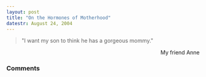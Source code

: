 ```yaml
---
layout: post
title: "On the Hormones of Motherhood"
datestr: August 24, 2004
---
```

<blockquote>&quot;I want my son to think he has a gorgeous mommy.&quot;</blockquote>
<p align="right">My friend Anne

### Comments
